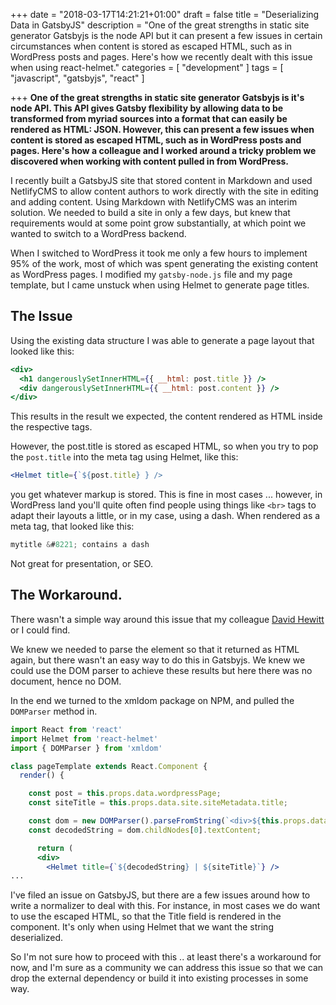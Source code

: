 +++
date = "2018-03-17T14:21:21+01:00"
draft = false
title = "Deserializing Data in GatsbyJS"
description = "One of the great strengths in static site generator Gatsbyjs is the node API but it can present a few issues in certain circumstances when content is stored as escaped HTML, such as in WordPress posts and pages. Here's how we recently dealt with this issue when using react-helmet."
categories = [
  "development"
]
tags = [
   "javascript",
   "gatsbyjs",
   "react"
]

+++
**One of the great strengths in static site generator Gatsbyjs is it's node API. This API gives Gatsby flexibility by allowing data to be transformed from myriad sources into a format that can easily be rendered as HTML: JSON. However, this can present a few issues when content is stored as escaped HTML, such as in WordPress posts and pages. Here's how a colleague and I worked around a tricky problem we discovered when working with content pulled in from WordPress.**

I recently built a GatsbyJS site that stored content in Markdown and used NetlifyCMS to allow content authors to work directly with the site in editing and adding content. Using Markdown with NetlifyCMS was an interim solution. We needed to build a site in only a few days, but knew that requirements would at some point grow substantially, at which point we wanted to switch to a WordPress backend.

When I switched to WordPress it took me only a few hours to implement 95% of the work, most of which was spent generating the existing content as WordPress pages. I modified my `gatsby-node.js` file and my page template, but I came unstuck when using Helmet to generate page titles.

## The Issue

Using the existing data structure I was able to generate a page layout that looked like this:

```jsx
<div>
  <h1 dangerouslySetInnerHTML={{ __html: post.title }} />
  <div dangerouslySetInnerHTML={{ __html: post.content }} />
</div>
```

This results in the result we expected, the content rendered as HTML inside the respective tags.

However, the post.title is stored as escaped HTML, so when you try to pop the `post.title` into the meta tag using Helmet, like this:

```jsx
<Helmet title={`${post.title} } />
```

you get whatever markup is stored. This is fine in most cases ... however, in WordPress land you'll quite often find people using things like `<br>` tags to adapt their layouts a little, or in my case, using a dash. When rendered as a meta tag, that looked like this:

```js
mytitle &#8221; contains a dash
```

Not great for presentation, or SEO.

## The Workaround.

There wasn't a simple way around this issue that my colleague [David Hewitt](https://twitter.com/Mosh1e) or I could find.

We knew we needed to parse the element so that it returned as HTML again, but there wasn't an easy way to do this in Gatsbyjs. We knew we could use the DOM parser to achieve these results but here there was no document, hence no DOM.

In the end we turned to the xmldom package on NPM, and pulled the `DOMParser` method in.

```jsx
import React from 'react'
import Helmet from 'react-helmet'
import { DOMParser } from 'xmldom'

class pageTemplate extends React.Component {
  render() {

    const post = this.props.data.wordpressPage;
    const siteTitle = this.props.data.site.siteMetadata.title;

    const dom = new DOMParser().parseFromString(`<div>${this.props.data.wordpressPage.title}</div>`);
    const decodedString = dom.childNodes[0].textContent;

      return (
      <div>
        <Helmet title={`${decodedString} | ${siteTitle}`} />
...
```
I've filed an issue on GatsbyJS, but there are a few issues around how to write a normalizer to deal with this. For instance, in most cases we do want to use the escaped HTML, so that the Title field is rendered in the component. It's only when using Helmet that we want the string deserialized.

So I'm not sure how to proceed with this .. at least there's a workaround for now, and I'm sure as a community we can address this issue so that we can drop the external dependency or build it into existing processes in some way.
